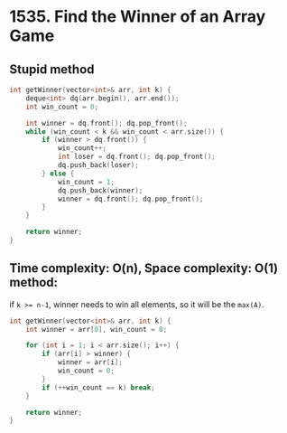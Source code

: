 # 1535. Find the Winner of an Array Game

## Stupid method

```cpp
int getWinner(vector<int>& arr, int k) {
    deque<int> dq(arr.begin(), arr.end());
    int win_count = 0;

    int winner = dq.front(); dq.pop_front();
    while (win_count < k && win_count < arr.size()) {
        if (winner > dq.front()) {
            win_count++;
            int loser = dq.front(); dq.pop_front();
            dq.push_back(loser);
        } else {
            win_count = 1;
            dq.push_back(winner);
            winner = dq.front(); dq.pop_front();
        }
    }

    return winner;
}
```

## Time complexity: O(n), Space complexity: O(1) method:

if ```k >= n-1```, winner needs to win all elements, so it will be the ```max(A)```.

```cpp
int getWinner(vector<int>& arr, int k) {
    int winner = arr[0], win_count = 0;

    for (int i = 1; i < arr.size(); i++) {
        if (arr[i] > winner) {
            winner = arr[i];
            win_count = 0;
        }
        if (++win_count == k) break;
    }

    return winner;
}
```
